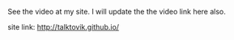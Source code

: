 See the video at my site.
I will update the the video link here also.

site link: http://talktovik.github.io/
